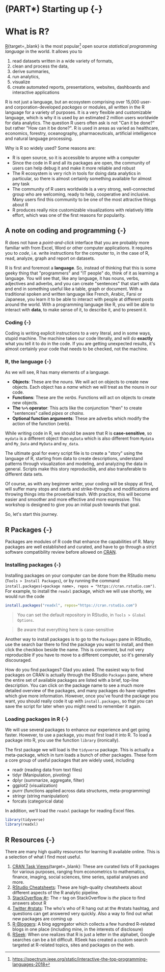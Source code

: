 # (PART\*) Starting up {-}

# What is R?

[R](https://www.r-project.org){target=_blank} is the 
most popular[^1] open source _statistical programming language_ in the world. It
allows you to 

1. read datasets written in a wide variety of formats, 
1. clean and process the data,
1. derive summaries, 
1. run analytics, 
1. visualize
1. create automated reports, presentations, websites, dashboards and interactive applications


[^1]: https://spectrum.ieee.org/static/interactive-the-top-programming-languages-2018

R is not just a language, but an ecosystem comprising over 15,000 user- and corporation-developed
_packages_ or modules, all written in the R language for a variety of purposes. It is a very flexible and customizable language, which is why it is used by an estimated 2 million users worldwide for data analytics.
The question R users often ask is not "Can it be done?" but rather "How can it be done?". R is used
in areas as varied as healthcare, economics, forestry, oceanography, pharmaceuticals, artificial
intelligence and natural language processing. 

Why is R so widely used? Some reasons are:

- R is open source, so it is accessible to anyone with a computer
- Since the code in R and all its packages are open, the community of users can help debug it
  and make it more reliable and robust
- The R ecosystem is very rich in tools for doing data analytics in particular, so there is almost
  certainly something available for almost any task
- The community of R users worldwide is a very strong, well-connected group who are welcoming,
  ready to help, cooperative and inclusive. Many users find this community to be one of the most
  attractive things about R
- R produces really nice customizable visualizations with relatively little effort, which was one of the 
  first reasons for popularity.

## A note on coding and programming {-}

R does not have a _point-and-click_ interface that you are probably more familiar with
from Excel, Word or other computer applications. It requires you to _code_, i.e. write
instructions for the computer to, in the case of R, read, analyze, graph and report on datasets. 

R is first and foremost a __language__. So, instead of thinking that this is some 
geeky thing that "programmers" and "IT people" do, think of it as learning a language. 
You will see that, like any language, it has nouns, verbs, adjectives and adverbs, 
and you can create "sentences" that start with data and end in something useful like a 
table, graph or document. With a traditional spoken and written language like French, Arabic, Farsi or Japanese, you learn it to 
be able to interact with people at different posts around the world. With a programming language
like R, you will be able to interact with __data__, to make sense of it, to describe it,
and to present it. 

### Coding {-}

Coding is writing explicit instructions to a very literal, and in some ways, stupid machine.
The machine takes our code literally, and will do __exactly__ what you tell it to do in the code. If
you are getting unexpected results, it's almost certainly your code that needs to be checked, not 
the machine. 

### R, the language {-}

As we will see, R has many elements of a language. 

- __Objects__: These are the _nouns_. We will act on objects to create new objects. Each object has a _name_ which we will treat as the nouns in our code.
- __Functions__: These are the _verbs_. Functions will act on objects to create new objects.
- __The ` %>% ` operator__: This acts like the conjunction "then" to create "sentences" called _pipes_ or _chains_.
- __Optional function arguments__: These are adverbs which modify the action of the function (verb).

While writing code in R, we should be aware that R is __case-sensitive__, so `mydata` is a different object
than `myData` which is also different from `Mydata` and `My_Data` and `MyData` and `my_data`.

The ultimate goal for every script file is to create a "story" using the language of R, 
starting from data to create descriptions, understand patterns through visualization and modeling,
and analyzing the data in general. Scripts make this story reproducible, and also transferable to different data sets. 

Of course, as with any beginner writer, your coding will be sloppy at first, will suffer many 
stops and starts and strike-throughs and modifications and throwing things into the proverbial trash. With practice, this will become easier and smoother and more effective and more expressive. This workshop is designed to give you an initial push towards that goal. 

So, let's start this journey.

## R Packages {-}

Packages are modules of R code that enhance the capabilities of R. Many packages are well established and curated, and have to go through a strict software compatibility review before allowed on [CRAN](https://cran.rstudio.com). 

### Installing packages {-}

Installing packages on your computer can be done from the RStudio menu (`Tools > Install Packages`), 
or by running the command `install.packages(<package name>, repos = "https://cran.rstudio.com")`. For example, to install the `readxl` package, which we will use shortly, we would run the code 

```r
install.packages("readxl", repos="https://cran.rstudio.com")
```

> You can set the default repository in RStudio, in `Tools > Global Options`.

> Be aware that everything here is case-sensitive

Another way to install packages is to go to the `Packages` pane in RStudio, use the search bar there to 
find the package you want to install, and then click the checkbox beside the name. This is convenient, 
but not very reproducible if you have to move to a different computer, so it's generally discouraged.

How do you find packages? Glad you asked. The easiest way to find packages on CRAN is actually through the RStudio `Packages` pane, where the entire set of available packages are listed with a brief, top-line description. You can click on the package name to see a much more detailed overview of the packages, and many packages do have vignettes which give more information. However, once you've found the package you want, you should really code it up with `install.packages`, so that you can save the script for later when you might need to remember it again.

### Loading packages in R {-}

We will use several packages to enhance our experience and get going faster. However, to use a package, you must first load it into R. To load a package into R, you use the function `library` (ironically). 

The first package we will load is the `tidyverse` package. This is actually a meta-package, which in turn loads a bunch of other packages. These form a core group of useful packages that are widely used, including

- readr (reading data from text files)
- tidyr (Manipulation, pivoting)
- dplyr (summarize, aggregate, filter)
- ggplot2 (visualization)
- purrr (functions applied across data structures, meta-programming)
- stringr (string manipulation)
- forcats (categorical data)

In addition, we'll load the `readxl` package for reading Excel files. 

```r
library(tidyverse)
library(readxl)
```



## R Resources {-}

There are many high quality resources for learning R available online. This is a selection of
what I find most useful.

1. [CRAN Task Views](https://cran.rstudio.com/web/views){target=_blank}: These are curated lists of R packages for various purposes, ranging from econometrics to mathematics, finance, imaging, social sciences, time series, spatial analyses and more. 
1. [RStudio Cheatsheets](https://www.rstudio.com/resources/cheatsheets/): These are high-quality 
cheatsheets about different aspects of the R analytic pipeline. 
1. [StackOverflow #r](https://stackoverflow.com/questions/tagged/r): The `r` tag on StackOverflow is 
_the_ place to find answers about R
1. [Twitter #rstats](https://twitter.com/hashtag/rstats): The who's who of R hang out at the #rstats hashtag, and questions can get answered very quickly. Also a way to find out what new packages are coming up
1. [R-Bloggers](http://www.r-bloggers.com): A blog aggregator which collects a few hundred R-related blogs in one place (including mine, in the interests of disclosure)
1. [RSeek](http://r-seek.org): When one realizes that R is just a letter in the alphabet, Google searches can be a bit difficult. RSeek has created a custom search targeted at R-related topics, sites and packages on the web.
